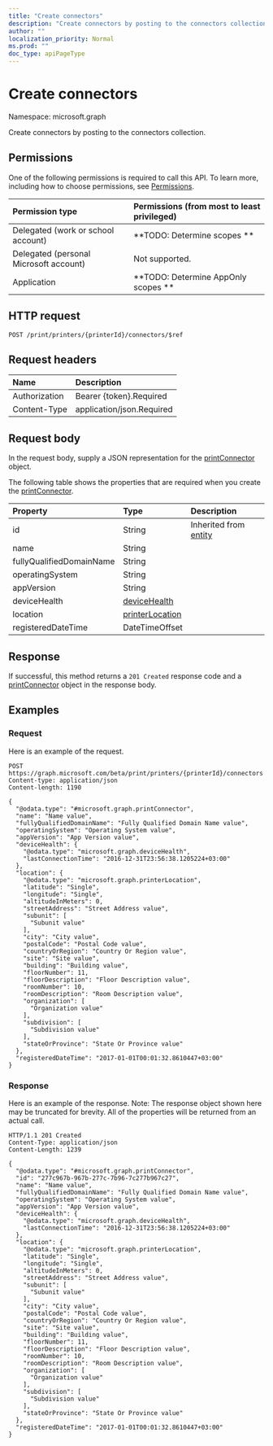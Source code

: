 ```yaml
---
title: "Create connectors"
description: "Create connectors by posting to the connectors collection."
author: ""
localization_priority: Normal
ms.prod: ""
doc_type: apiPageType
---
```


# Create connectors

Namespace: microsoft.graph

Create connectors by posting to the connectors collection.

## Permissions
One of the following permissions is required to call this API. To learn more, including how to choose permissions, see [Permissions](/concepts/permissions-reference.md).

|Permission type|Permissions (from most to least privileged)|
|:---|:---|
|Delegated (work or school account)|**TODO: Determine scopes **|
|Delegated (personal Microsoft account)|Not supported.|
|Application|**TODO: Determine AppOnly scopes **|

## HTTP request
<!-- {
  "blockType": "ignored"
}
-->
``` http
POST /print/printers/{printerId}/connectors/$ref
```

## Request headers
|Name|Description|
|:---|:---|
|Authorization|Bearer {token}.Required|
|Content-Type|application/json.Required|

## Request body
In the request body, supply a JSON representation for the [printConnector](../resources/printconnector.md) object.

The following table shows the properties that are required when you create the [printConnector](../resources/printconnector.md).

|Property|Type|Description|
|:---|:---|:---|
|id|String| Inherited from [entity](../resources/entity.md)|
|name|String||
|fullyQualifiedDomainName|String||
|operatingSystem|String||
|appVersion|String||
|deviceHealth|[deviceHealth](../resources/devicehealth.md)||
|location|[printerLocation](../resources/printerlocation.md)||
|registeredDateTime|DateTimeOffset||



## Response
If successful, this method returns a `201 Created` response code and a [printConnector](../resources/printconnector.md) object in the response body.

## Examples

### Request
Here is an example of the request.
<!-- {
  "blockType": "request",
  "name": "create_printconnector_from_"
}
-->
``` http
POST https://graph.microsoft.com/beta/print/printers/{printerId}/connectors
Content-type: application/json
Content-length: 1190

{
  "@odata.type": "#microsoft.graph.printConnector",
  "name": "Name value",
  "fullyQualifiedDomainName": "Fully Qualified Domain Name value",
  "operatingSystem": "Operating System value",
  "appVersion": "App Version value",
  "deviceHealth": {
    "@odata.type": "microsoft.graph.deviceHealth",
    "lastConnectionTime": "2016-12-31T23:56:38.1205224+03:00"
  },
  "location": {
    "@odata.type": "microsoft.graph.printerLocation",
    "latitude": "Single",
    "longitude": "Single",
    "altitudeInMeters": 0,
    "streetAddress": "Street Address value",
    "subunit": [
      "Subunit value"
    ],
    "city": "City value",
    "postalCode": "Postal Code value",
    "countryOrRegion": "Country Or Region value",
    "site": "Site value",
    "building": "Building value",
    "floorNumber": 11,
    "floorDescription": "Floor Description value",
    "roomNumber": 10,
    "roomDescription": "Room Description value",
    "organization": [
      "Organization value"
    ],
    "subdivision": [
      "Subdivision value"
    ],
    "stateOrProvince": "State Or Province value"
  },
  "registeredDateTime": "2017-01-01T00:01:32.8610447+03:00"
}
```

### Response
Here is an example of the response. Note: The response object shown here may be truncated for brevity. All of the properties will be returned from an actual call.
<!-- {
  "blockType": "response",
  "truncated": true,
  "@odata.type": "microsoft.graph.printconnector"
}
-->
``` http
HTTP/1.1 201 Created
Content-Type: application/json
Content-Length: 1239

{
  "@odata.type": "#microsoft.graph.printConnector",
  "id": "277c967b-967b-277c-7b96-7c277b967c27",
  "name": "Name value",
  "fullyQualifiedDomainName": "Fully Qualified Domain Name value",
  "operatingSystem": "Operating System value",
  "appVersion": "App Version value",
  "deviceHealth": {
    "@odata.type": "microsoft.graph.deviceHealth",
    "lastConnectionTime": "2016-12-31T23:56:38.1205224+03:00"
  },
  "location": {
    "@odata.type": "microsoft.graph.printerLocation",
    "latitude": "Single",
    "longitude": "Single",
    "altitudeInMeters": 0,
    "streetAddress": "Street Address value",
    "subunit": [
      "Subunit value"
    ],
    "city": "City value",
    "postalCode": "Postal Code value",
    "countryOrRegion": "Country Or Region value",
    "site": "Site value",
    "building": "Building value",
    "floorNumber": 11,
    "floorDescription": "Floor Description value",
    "roomNumber": 10,
    "roomDescription": "Room Description value",
    "organization": [
      "Organization value"
    ],
    "subdivision": [
      "Subdivision value"
    ],
    "stateOrProvince": "State Or Province value"
  },
  "registeredDateTime": "2017-01-01T00:01:32.8610447+03:00"
}
```

